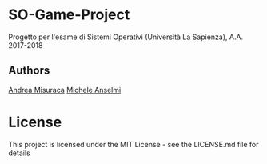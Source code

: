 # SO-Game-Project
Progetto per l'esame di Sistemi Operativi (Università La Sapienza), A.A. 2017-2018

## Authors
[Andrea Misuraca](https://github.com/misu666)
[Michele Anselmi](https://github.com/Mikyxello)

# License
This project is licensed under the MIT License - see the LICENSE.md file for details
